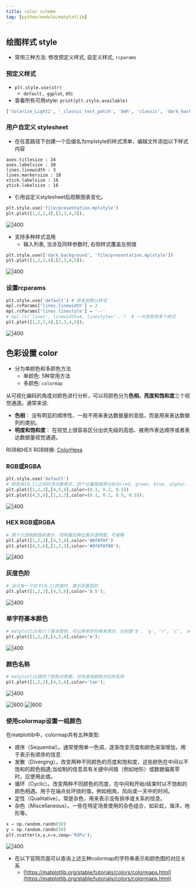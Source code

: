 ```yaml
---
title: color scheme
tag: [python/module/matplotlib]
---
```





## 绘图样式 style

- 常用三种方法: 修改预定义样式, 自定义样式, `rcparams`

### 预定义样式
- `plt.style.use(str)`
	- `default, ggplot`, etc
- 查看所有可用style: `print(plt.style.available)`
```python
['Solarize_Light2', '_classic_test_patch', 'bmh', 'classic', 'dark_background', 'fast', 'fivethirtyeight', 'ggplot', 'grayscale', 'seaborn', 'seaborn-bright', 'seaborn-colorblind', 'seaborn-dark', 'seaborn-dark-palette', 'seaborn-darkgrid', 'seaborn-deep', 'seaborn-muted', 'seaborn-notebook', 'seaborn-paper', 'seaborn-pastel', 'seaborn-poster', 'seaborn-talk', 'seaborn-ticks', 'seaborn-white', 'seaborn-whitegrid', 'tableau-colorblind10']
```


### 用户自定义 stylesheet
- 在任意路径下创建一个后缀名为mplstyle的样式清单，编辑文件添加以下样式内容
```text
axes.titlesize : 24  
axes.labelsize : 20  
lines.linewidth : 3  
lines.markersize : 10  
xtick.labelsize : 16  
ytick.labelsize : 16
```
- 引用自定义stylesheet后观察图表变化。
```python
plt.style.use('file/presentation.mplstyle')
plt.plot([1,2,3,4],[2,3,4,5]);
```
![|400](https://datawhalechina.github.io/fantastic-matplotlib/_images/index_8_01.png)

- 支持多种样式混用
	- 输入列表, 当涉及同样参数时, 右侧样式覆盖左侧值
```python
plt.style.use(['dark_background', 'file/presentation.mplstyle'])
plt.plot([1,2,3,4],[2,3,4,5]);
```
![|400](https://datawhalechina.github.io/fantastic-matplotlib/_images/index_10_01.png)


### 设置rcparams
```python
plt.style.use('default') # 恢复到默认样式
mpl.rcParams['lines.linewidth'] = 2
mpl.rcParams['lines.linestyle'] = '--'
# mpl.rc('lines', linewidth=4, linestyle='-.')  # 一次性修改多个样式
plt.plot([1,2,3,4],[2,3,4,5]);
```
![|400](https://datawhalechina.github.io/fantastic-matplotlib/_images/index_13_02.png)



## 色彩设置 color

- 分为单颜色和多颜色方法
	- 单颜色: 5种常用方法
	- 多颜色: `colormap`

从可视化编码的角度对颜色进行分析，可以将颜色分为**色相、亮度和饱和度**三个视觉通道。通常来说:
- **色相**： 没有明显的顺序性、一般不用来表达数据量的高低，而是用来表达数据列的类别。  
- **明度和饱和度**： 在视觉上很容易区分出优先级的高低、被用作表达顺序或者表达数据量视觉通道。

RGB和HEX RGB转换: [ColorHexa](https://www.colorhexa.com/)

### RGB或RGBA
```python
plt.style.use('default')
# 颜色用[0,1]之间的浮点数表示，四个分量按顺序分别为(red, green, blue, alpha)，其中alpha透明度可省略
plt.plot([1,2,3],[4,5,6],color=(0.1, 0.2, 0.5))
plt.plot([4,5,6],[1,2,3],color=(0.1, 0.2, 0.5, 0.5));
```
![|400](https://datawhalechina.github.io/fantastic-matplotlib/_images/index_18_0.png)

### HEX RGB或RGBA
```python
# 用十六进制颜色码表示，同样最后两位表示透明度，可省略
plt.plot([1,2,3],[4,5,6],color='#0f0f0f')
plt.plot([4,5,6],[1,2,3],color='#0f0f0f80');
```
![|400](https://datawhalechina.github.io/fantastic-matplotlib/_images/index_20_0.png)

### 灰度色阶
```python
# 当只有一个位于[0,1]的值时，表示灰度色阶
plt.plot([1,2,3],[4,5,6],color='0.5');
```
![|400](https://datawhalechina.github.io/fantastic-matplotlib/_images/index_22_0.png)

### 单字符基本颜色
```python
# matplotlib有八个基本颜色，可以用单字符串来表示，分别是'b', 'g', 'r', 'c', 'm', 'y', 'k', 'w'，对应的是blue, green, red, cyan, magenta, yellow, black, and white的英文缩写
plt.plot([1,2,3],[4,5,6],color='m');
```
![|400](https://datawhalechina.github.io/fantastic-matplotlib/_images/index_24_0.png)

### 颜色名称
```python
# matplotlib提供了颜色对照表，可供查询颜色对应的名称
plt.plot([1,2,3],[4,5,6],color='tan');
```
![|400](https://datawhalechina.github.io/fantastic-matplotlib/_images/index_26_0.png)

![|600](https://matplotlib.org/3.1.0/_images/sphx_glr_named_colors_002.png)
![|600](https://matplotlib.org/3.1.0/_images/sphx_glr_named_colors_003.png)

### 使用colormap设置一组颜色
在matplotlib中，colormap共有五种类型:
- 顺序（Sequential）。通常使用单一色调，逐渐改变亮度和颜色渐渐增加，用于表示有顺序的信息
- 发散（Diverging）。改变两种不同颜色的亮度和饱和度，这些颜色在中间以不饱和的颜色相遇;当绘制的信息具有关键中间值（例如地形）或数据偏离零时，应使用此值。
- 循环（Cyclic）。改变两种不同颜色的亮度，在中间和开始/结束时以不饱和的颜色相遇。用于在端点处环绕的值，例如相角，风向或一天中的时间。
- 定性（Qualitative）。常是杂色，用来表示没有排序或关系的信息。
- 杂色（Miscellaneous）。一些在特定场景使用的杂色组合，如彩虹，海洋，地形等。
```python
x = np.random.randn(50)
y = np.random.randn(50)
plt.scatter(x,y,c=x,cmap='RdPu');
```
![|400](https://datawhalechina.github.io/fantastic-matplotlib/_images/index_28_0.png)

- 在以下官网页面可以查询上述五种colormap的字符串表示和颜色图的对应关系
	- [https://matplotlib.org/stable/tutorials/colors/colormaps.html](https://matplotlib.org/stable/tutorials/colors/colormaps.html)